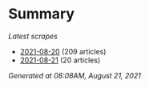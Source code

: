 # Summary
*Latest scrapes*
* [2021-08-20](https://github.com/nuuuwan/news_lk/blob/data/news_lk.2021-08-20.json) (209 articles)
* [2021-08-21](https://github.com/nuuuwan/news_lk/blob/data/news_lk.2021-08-21.json) (20 articles)

*Generated at 08:08AM, August 21, 2021*